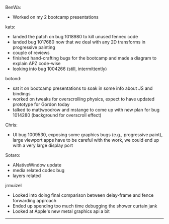 BenWa:
* Worked on my 2 bootcamp presentations

kats:
* landed the patch on bug 1018980 to kill unused fennec code
* landed bug 1017680 now that we deal with any 2D transforms in progressive painting
* couple of reviews
* finished hand-crafting bugs for the bootcamp and made a diagram to explain APZ code-wise
* looking into bug 1004266 (still, intermittently)

botond:
* sat it on bootcamp presentations to soak in some info about JS and bindings
* worked on tweaks for overscrolling physics, expect to have updated prototype for Gordon today
* talked to mattwoodrow and mstange to come up with new plan for bug 1014280 (background for overscroll effect)

Chris:
* UI bug 1009530, exposing some graphics bugs (e.g., progressive paint), large viewport apps have to be careful with the work, we could end up with a very large display port

Sotaro:
* ANativeWindow update
* media related codec bug
* layers related

jrmuizel
* Looked into doing final comparison between delay-frame and fence forwarding approach
* Ended up spending too much time debugging the shower curtain jank
* Looked at Apple's new metal graphics api a bit

________________


